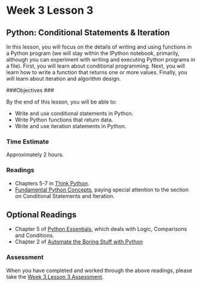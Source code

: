 # Week 3 Lesson 3 #
## Python: Conditional Statements & Iteration ##

In this lesson, you will focus on the details of writing and using functions in a Python program (we will stay within the IPython notebook, primarily, although you can experiment with writing and executing Python programs in a file). First, you will learn about conditional programming. Next, you will learn how to write a function that returns one or more values. Finally, you will learn about iteration and algorithm design. 

###Objectives ###

By the end of this lesson, you will be able to:

- Write and use conditional statements in Python.
- Write Python functions that return data.
- Write and use iteration statements in Python.

### Time Estimate ###

Approximately 2 hours.

### Readings ####

- Chapters 5-7 in [Think Python](http://faculty.stedwards.edu/mikek/python/thinkpython.pdf).
- [Fundamental Python Concepts](https://github.com/ProfessorBrunner/rp-pds15/blob/master/Week3/fundamentalpy.ipynb), paying special attention to the section on Conditional Statements and Iteration.

## Optional Readings ##

- Chapter 5 of [Python Essentials](http://proquest.safaribooksonline.com.proxy2.library.illinois.edu/book/programming/python/9781784390341/python-essentials/ch05_html#X2ludGVybmFsX0h0bWxWaWV3P3htbGlkPTk3ODE3ODQzOTAzNDElMkZjaDA1X2h0bWwmcXVlcnk9Y29uZGl0aW9uYWwlMjBzdGF0ZW1lbnRz), which deals with Logic, Comparisons and Conditions.
- Chapter 2 of [Automate the Boring Stuff with Python](http://proquest.safaribooksonline.com.proxy2.library.illinois.edu/book/programming/python/9781457189906)
 
### Assessment ###

When you have completed and worked through the above readings, please take the [Week 3 Lesson 3 Assessment](https://learn.illinois.edu/mod/quiz/view.php?id=1095497).
